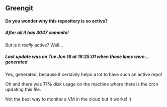 ## Greengit

#### Do you wonder why this repository is so active?

##### After all it has 3047 commits!

But is it *really* active? Well...

##### Last update was on Tue Jun 18 at 19:25:01 when those lines were... generated

Yes, generated, because it certainly helps a lot to have such an active repo!

Oh and there was **71%** disk usage on the machine
where there is the cron updating this file.

Not the best way to monitor a VM in the cloud but it works! :)
